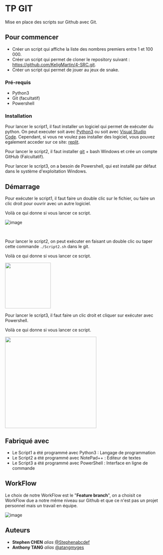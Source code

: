 # TP GIT

Mise en place des scripts sur Github avec Git. 

## Pour commencer

- Créer un script qui affiche la liste des nombres premiers entre 1 et 100 000. 
- Créer un script qui permet de cloner le repository suivant : https://github.com/KeligMartin/4-SRC.git.
- Créer un script qui permet de jouer au jeux de snake.

### Pré-requis

- Python3
- Git (facultatif)
- Powershell

### Installation

Pour lancer le script1, il faut installer un logiciel qui permet de exécuter du python. On peut executer soit avec [Python3](https://www.python.org/downloads/) ou soit avec [Visual Studio Code](https://code.visualstudio.com/). Cependant, si vous ne voulez pas installer des logiciel, vous pouvez egalement acceder sur ce site: [replit](https://replit.com/languages/python3).

Pour lancer le script2, il faut installer [git](https://git-scm.com/download) + bash Windows et crée un compte GitHub (Falcultatif). 

Pour lancer le script3, on a besoin de Powershell, qui est installé par défaut dans le système d'exploitation Windows.

## Démarrage

Pour exécuter le script1, il faut faire un double clic sur le fichier, ou faire un clic droit pour ouvrir avec un autre logiciel.

Voilà ce qui donne si vous lancer ce script.

![image](https://user-images.githubusercontent.com/114408183/193054754-70bff1c4-7674-4a77-af4a-b669e7d244c4.png)

<br>

Pour lancer le script2, on peut exécuter en faisant un double clic ou taper cette commande ```./Script2.sh``` dans le git. 

Voilà ce qui donne si vous lancer ce script.

<img src= "https://user-images.githubusercontent.com/114408210/193049585-4693b31e-d35e-478c-97f3-11659603b43f.png" width="(520" height="150">

<br>

Pour lancer le script3, il faut faire un clic droit et cliquer sur exécuter avec Powershell.

Voilà ce qui donne si vous lancer ce script.

<img src= "https://user-images.githubusercontent.com/114408183/193057836-42929b49-14b5-4c05-bb40-96152cee8976.png" width="(300" height="300">


## Fabriqué avec

- Le Script1 a été programmé avec Python3 : Langage de programmation
- Le Script2 a été programmé avec NotePad++ : Editeur de textes
- Le Script3 a été programmé avec PowerShell : Interface en ligne de commande


## WorkFlow
Le choix de notre WorkFlow est le "**Feature branch**", on a choisit ce WorkFlow due a notre même niveau sur Github et que ce n'est pas un projet personnel mais un travail en équipe.

![image](https://user-images.githubusercontent.com/114408210/193067266-df73db3d-8855-455f-b4b3-7b8d8b4055f1.png)


## Auteurs
* **Stephen CHEN** _alias_ [@Stephenabcdef](https://github.com/Stephenabcdef)
* **Anthony TANG** _alias_ [@atangmyges](https://github.com/atangmyges)
